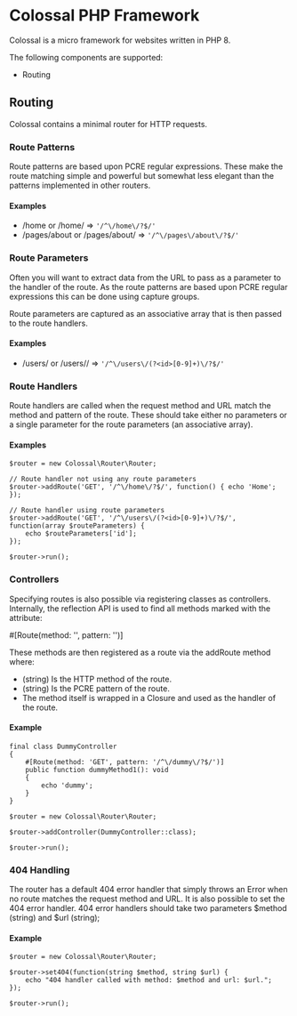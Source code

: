 # Colossal PHP Framework

Colossal is a micro framework for websites written in PHP 8.

The following components are supported:

- Routing

## Routing

Colossal contains a minimal router for HTTP requests.

### Route Patterns

Route patterns are based upon PCRE regular expressions. These make the route
matching simple and powerful but somewhat less elegant than the patterns
implemented in other routers.

#### Examples

- /home or /home/                => `'/^\/home\/?$/'`
- /pages/about or /pages/about/  => `'/^\/pages\/about\/?$/'`

### Route Parameters

Often you will want to extract data from the URL to pass as a parameter to the
handler of the route. As the route patterns are based upon PCRE regular
expressions this can be done using capture groups.

Route parameters are captured as an associative array that is then passed to the
route handlers.

#### Examples

- /users/<user-id> or /users/<user-id>/   => `'/^\/users\/(?<id>[0-9]+)\/?$/'`

### Route Handlers

Route handlers are called when the request method and URL match the method and
pattern of the route. These should take either no parameters or a single
parameter for the route parameters (an associative array).

#### Examples

```
$router = new Colossal\Router\Router;

// Route handler not using any route parameters
$router->addRoute('GET', '/^\/home\/?$/', function() { echo 'Home'; });

// Route handler using route parameters
$router->addRoute('GET', '/^\/users\/(?<id>[0-9]+)\/?$/', function(array $routeParameters) {
    echo $routeParameters['id'];
});

$router->run();
```

### Controllers

Specifying routes is also possible via registering classes as controllers.
Internally, the reflection API is used to find all methods marked with the
attribute:

#[Route(method: '<http-method>', pattern: '<pcre-pattern>')]

These methods are then registered as a route via the addRoute method where:

- <http-method>  (string) Is the HTTP method of the route.
- <pcre-pattern> (string) Is the PCRE pattern of the route.
- The method itself is wrapped in a Closure and used as the handler of the route.

#### Example

```
final class DummyController
{
    #[Route(method: 'GET', pattern: '/^\/dummy\/?$/')]
    public function dummyMethod1(): void
    {
        echo 'dummy';
    }
}

$router = new Colossal\Router\Router;

$router->addController(DummyController::class);

$router->run();
```

### 404 Handling

The router has a default 404 error handler that simply throws an Error when no
route matches the request method and URL. It is also possible to set the 404
error handler. 404 error handlers should take two parameters $method (string)
and $url (string);

#### Example

```
$router = new Colossal\Router\Router;

$router->set404(function(string $method, string $url) {
    echo "404 handler called with method: $method and url: $url.";
});

$router->run();
```
